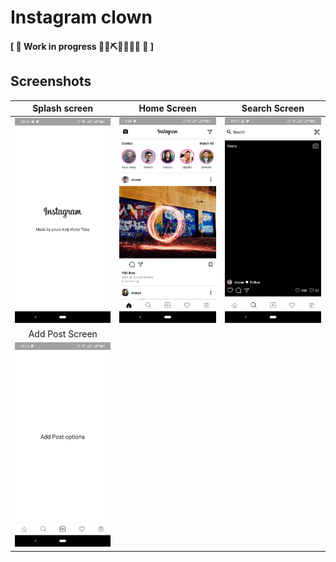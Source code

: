 # Instagram clown

#### \[ 🚧 Work in progress 👷‍♀️⛏👷🔧️👷🔧 🚧 \]

## Screenshots

|                    Splash screen                     |                       Home Screen                        |                    Search Screen                    |
| :----------------------------------------------------: | :---------------------------------------------------: | :----------------------------------------------: |
| <img src="art/splash_screen.png" width=300/>  |   <img src="art/home_screen.png" width=300/>   | <img src="art/search_screen.png" width=300/> |
|                 Add Post Screen                  |
| <img src="art/add_post.png" width=300/> |

